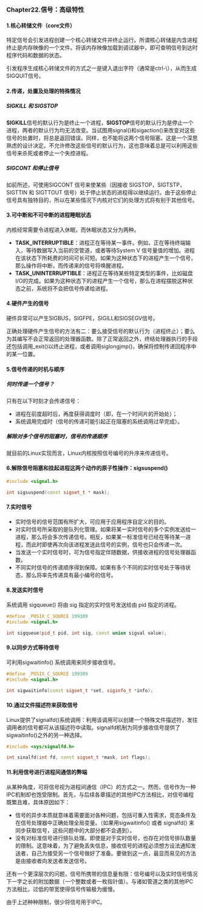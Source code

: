 ### Chapter22.信号：高级特性

#### 1.核心转储文件（core文件）

特定信号会引发进程创建一个核心转储文件并终止运行。所谓核心转储是内含进程终止是内存映像的一个文件。将该内存映像加载到调试器中，即可查明信号到达时程序代码和数据的状态。

引发程序生成核心转储文件的方式之一是键入退出字符（通常是ctrl-\），从而生成SIGQUIT信号。



#### 2.传递，处置及处理的特殊情况

##### SIGKILL 和 SIGSTOP

**SIGKILL**信号的默认行为是终止一个进程，**SIGSTOP**信号的默认行为是停止一个进程，两者的默认行为均无法改变。当试图用signal()和sigaction()来改变对这些信号的处置时，将总是返回错误。同样，也不能将这两个信号阻塞。这是一个深思熟虑的设计决定。不允许修改这些信号的默认行为，这也意味着总是可以利用这些信号来杀死或者停止一个失控进程。

##### SIGCONT 和停止信号

如前所述，可使用SIGCONT 信号来使某些（因接收 SIGSTOP，SIGTSTP，SIGTTIN 和 SIGTTOUT 信号）处于停止状态的进程得以继续运行。由于这些停止信号具有独特目的，所以在某些情况下内核对它们的处理方式将有别于其他信号。



#### 3.可中断和不可中断的进程睡眠状态

内核经常需要令进程进入休眠，而休眠状态又分为两种。

+ **TASK_INTERRUPTIBLE**：进程正在等待某一事件。例如，正在等待终端输入，等待数据写入当前的空管道，或者等待System V 信号量值的增加。进程在该状态下所耗费的时间可长可短。如果为这种状态下的进程产生一个信号，那么操作将中断，而传递来的信号将唤醒进程。
+ **TASK_UNINTERRUPTIBLE**：进程正在等待某些特定类型的事件，比如磁盘I/O的完成。如果为这种状态下的进程产生一个信号，那么在进程摆脱这种状态之前，系统将不会把信号传递给进程。



#### 4.硬件产生的信号

硬件异常可以产生SIGBUS，SIGFPE，SIGILL和SIGSEGV信号。

正确处理硬件产生信号的方法有二：要么接受信号的默认行为（进程终止）；要么为其编写不会正常返回的处理器函数。除了正常返回之外，终结处理器执行的手段还包括调用_exit()以终止进程，或者调用siglongjmp()，确保将控制传递回程序中的某一位置。



#### 5.信号传递的时机与顺序

##### 何时传递一个信号？

只有在以下时刻才会传递信号：

+ 进程在前度超时后，再度获得调度时（即，在一个时间片的开始处）；
+ 系统调用完成时（信号的传递可能引起正在阻塞的系统调用过早完成）。



##### 解除对多个信号的阻塞时，信号的传递顺序

就目前的Linux实现而言，Linux内核按照信号编号的升序来传递信号。



#### 6.解除信号阻塞和挂起进程这两个动作的原子性操作：sigsuspend()

```c++
#include <signal.h>

int sigsuspend(const sigset_t * mask);
```



#### 7.实时信号

- 实时信号的信号范围有所扩大，可应用于应用程序自定义的目的。
- 对实时信号所采取的是队列化管理。如果将某一实时信号的多个实例发送给一进程，那么将会多次传递信号。相反，如果某一标准信号已经在等待某一进程，而此时即使再次向该进程发送此信号的实例，信号也只会传递一次。
- 当发送一个实时信号时，可为信号指定伴随数据，供接收进程的信号处理器函数。
- 不同实时信号的传递顺序得到保障。如果有多个不同的实时信号处于等待状态，那么将率先传递具有最小编号的信号。

#### 8.发送实时信号

系统调用 sigqueue() 将由 sig 指定的实时信号发送给由 pid 指定的进程。

```c++
#define _POSIX_C_SOURCE 199309
#include <signal.h>

int sigqueue(pid_t pid, int sig, const union sigval value);
```



#### 9.以同步方式等待信号

可利用sigwaitinfo() 系统调用来同步接收信号。

```c++
#define _POSIX_C_SOURCE 199309
#include <signal.h>

int sigwaitinfo(const sigset_t *set, siginfo_t *info);
```



#### 10.通过文件描述符来获取信号

Linux提供了signalfd()系统调用：利用该调用可以创建一个特殊文件描述符，发往调用者的信号都可从该描述符中读取。signalfd机制为同步接收信号提供了sigwaitinfo()之外的另一种选择。

```c++
#include <sys/signalfd.h>

int sinalfd(int fd, const sigset_t *mask, int flags);
```



#### 11.利用信号进行进程间通信的弊端

从某种角度，可将信号视为进程间通信（IPC）的方式之一。然而，信号作为一种IPC机制却也饱受限制。首先，与后续各章描述的其他IPC方法相比，对信号编程既繁且难，具体原因如下：

- 信号的异步本质就意味着需要面对各种问题，包括可重入性需求，竞态条件及在信号处理器中正确处理全局变量。（如果用sigwaitinfo() 或者 signalfd() 来同步获取信号，这些问题中的大部分都不会遇到）。
- 没有对标准信号进行排队处理。即使是对于实时信号，也存在对信号排队数量的限制。这意味着，为了避免丢失信息，接收信号的进程必须想方设法通知发送者，自己为接受另一个信号做好了准备。要做到这一点，最显而易见的方法是由接收者向发送者发送信号。

还有一个更深层次的问题，信号所携带的信息量有限：信号编号以及实时信号情况下一字之长的附加数据（一个整数或者一枚指针值）。与诸如管道之类的其他IPC方法相比，过低的带宽使得信号传输极为缓慢。

由于上述种种限制，很少将信号用于IPC。



